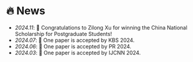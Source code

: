 # 🔥 News
- *2024.11*: 🎉 Congratulations to Zilong Xu for winning the China National Scholarship for Postgraduate Students!
- *2024.07*: 🎉 One paper is accepted by KBS 2024.
- *2024.06*: 🎉 One paper is accepted by PR 2024.
- *2024.03*: 🎉 One paper is accepted by IJCNN 2024.
